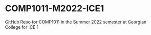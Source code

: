 # COMP1011-M2022-ICE1

GitHub Repo for COMP1011 in the Summer 2022 semester at Georgian College for ICE 1
